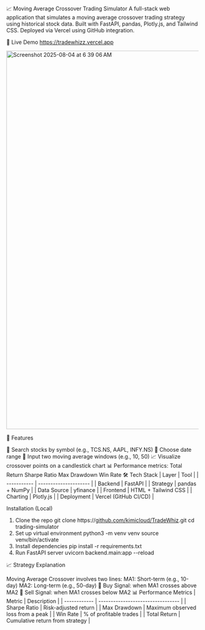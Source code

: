 📈 Moving Average Crossover Trading Simulator
A full-stack web application that simulates a moving average crossover trading strategy using historical stock data. Built with FastAPI, pandas, Plotly.js, and Tailwind CSS. Deployed via Vercel using GitHub integration.

🚀 Live Demo
https://tradewhizz.vercel.app

<img width="1710" height="992" alt="Screenshot 2025-08-04 at 6 39 06 AM" src="https://github.com/user-attachments/assets/62054c66-b2aa-42eb-9e9f-1f4a5c71a8da" />


🧠 Features


🔎 Search stocks by symbol (e.g., TCS.NS, AAPL, INFY.NS)
📆 Choose date range
🔢 Input two moving average windows (e.g., 10, 50)
📈 Visualize crossover points on a candlestick chart
📊 Performance metrics:
Total Return
Sharpe Ratio
Max Drawdown
Win Rate
🛠 Tech Stack
| Layer       | Tool                  |
| ----------- | --------------------- |
| Backend     | FastAPI               |
| Strategy    | pandas + NumPy        |
| Data Source | yfinance              |
| Frontend    | HTML + Tailwind CSS   |
| Charting    | Plotly.js             |
| Deployment  | Vercel (GitHub CI/CD) |



Installation (Local)
1. Clone the repo
git clone https://[github.com/kimicloud/TradeWhiz](https://github.com/kimicloud/TradeWhiz).git
cd trading-simulator
2. Set up virtual environment
python3 -m venv venv
source venv/bin/activate
3. Install dependencies
pip install -r requirements.txt
4. Run FastAPI server
uvicorn backend.main:app --reload




📈 Strategy Explanation


Moving Average Crossover involves two lines:
MA1: Short-term (e.g., 10-day)
MA2: Long-term (e.g., 50-day)
📌 Buy Signal: when MA1 crosses above MA2
📌 Sell Signal: when MA1 crosses below MA2
📊 Performance Metrics
| Metric       | Description                       |
| ------------ | --------------------------------- |
| Sharpe Ratio | Risk-adjusted return              |
| Max Drawdown | Maximum observed loss from a peak |
| Win Rate     | % of profitable trades            |
| Total Return | Cumulative return from strategy   |




